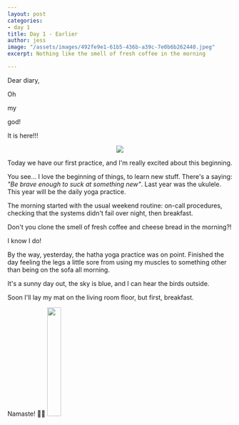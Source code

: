 ```yaml
---
layout: post
categories:
- day 1
title: Day 1 - Earlier
author: jess
image: "/assets/images/492fe9e1-61b5-436b-a39c-7e0b6b262440.jpeg"
excerpt: Nothing like the smell of fresh coffee in the morning

---
```

Dear diary,

Oh

my

god!

It is here!!!

<center>
<img src="{{site.url}}{{site.baseurl}}/assets/images/d2341e58-2125-44bb-af0d-123b52bb0679.jpeg">
</center>

Today we have our first practice, and I'm really excited about this beginning.

You see... I love the beginning of things, to learn new stuff. There's a saying: _"Be brave enough to suck at something new"_. Last year was the ukulele. This year will be the daily yoga practice.

The morning started with the usual weekend routine: on-call procedures, checking that the systems didn't fail over night, then breakfast.

Don't you clone the smell of fresh coffee and cheese bread in the morning?!

I know I do!

By the way, yesterday, the hatha yoga practice was on point. Finished the day feeling the legs a little sore from using my muscles to something other than being on the sofa all morning.

It's a sunny day out, the sky is blue, and I can hear the birds outside.

Soon I'll lay my mat on the living room floor, but first, breakfast.

Namaste! 🧘‍♀️ <img width="25%" height="25%" src="{{site.url}}{{site.baseurl}}/assets/images/jess-signature.gif">